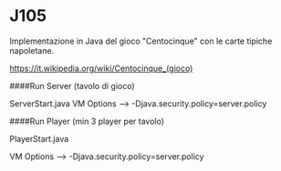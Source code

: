 # J105

Implementazione in Java del gioco "Centocinque" con le carte tipiche napoletane.

https://it.wikipedia.org/wiki/Centocinque_(gioco)


####Run Server (tavolo di gioco)

ServerStart.java
VM Options --> -Djava.security.policy=server.policy


####Run Player (min 3 player per tavolo)

PlayerStart.java

VM Options --> -Djava.security.policy=server.policy
